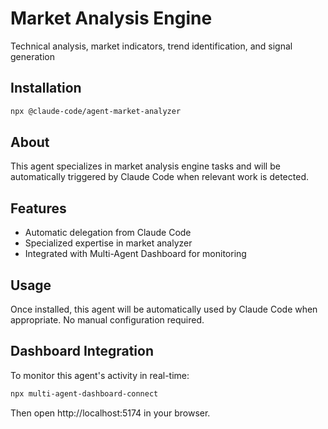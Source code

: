 # Market Analysis Engine

Technical analysis, market indicators, trend identification, and signal generation

## Installation

```bash
npx @claude-code/agent-market-analyzer
```

## About

This agent specializes in market analysis engine tasks and will be automatically triggered by Claude Code when relevant work is detected.

## Features

- Automatic delegation from Claude Code
- Specialized expertise in market analyzer
- Integrated with Multi-Agent Dashboard for monitoring

## Usage

Once installed, this agent will be automatically used by Claude Code when appropriate. No manual configuration required.

## Dashboard Integration

To monitor this agent's activity in real-time:

```bash
npx multi-agent-dashboard-connect
```

Then open http://localhost:5174 in your browser.
